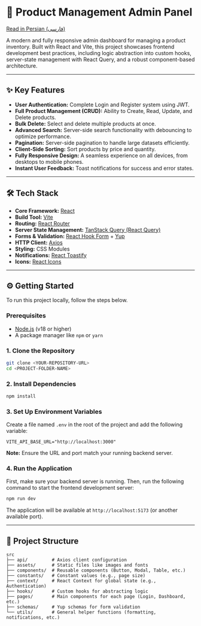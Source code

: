 # 🚀 Product Management Admin Panel

[Read in Persian (فارسی)](./README.fa.md)

A modern and fully responsive admin dashboard for managing a product inventory. Built with React and Vite, this project showcases frontend development best practices, including logic abstraction into custom hooks, server-state management with React Query, and a robust component-based architecture.

---

## ✨ Key Features

- **User Authentication:** Complete Login and Register system using JWT.
- **Full Product Management (CRUD):** Ability to Create, Read, Update, and Delete products.
- **Bulk Delete:** Select and delete multiple products at once.
- **Advanced Search:** Server-side search functionality with debouncing to optimize performance.
- **Pagination:** Server-side pagination to handle large datasets efficiently.
- **Client-Side Sorting:** Sort products by price and quantity.
- **Fully Responsive Design:** A seamless experience on all devices, from desktops to mobile phones.
- **Instant User Feedback:** Toast notifications for success and error states.

---

## 🛠️ Tech Stack

- **Core Framework:** [React](https://reactjs.org/)
- **Build Tool:** [Vite](https://vitejs.dev/)
- **Routing:** [React Router](https://reactrouter.com/)
- **Server State Management:** [TanStack Query (React Query)](https://tanstack.com/query)
- **Forms & Validation:** [React Hook Form](https://react-hook-form.com/) + [Yup](https://github.com/jquense/yup)
- **HTTP Client:** [Axios](https://axios-http.com/)
- **Styling:** CSS Modules
- **Notifications:** [React Toastify](https://fkhadra.github.io/react-toastify)
- **Icons:** [React Icons](https://react-icons.github.io/react-icons)

---

## ⚙️ Getting Started

To run this project locally, follow the steps below.

### Prerequisites

- [Node.js](https://nodejs.org/) (v18 or higher)
- A package manager like `npm` or `yarn`

### 1. Clone the Repository

```bash
git clone <YOUR-REPOSITORY-URL>
cd <PROJECT-FOLDER-NAME>
```

### 2. Install Dependencies

```bash
npm install
```

### 3. Set Up Environment Variables

Create a file named `.env` in the root of the project and add the following variable:

```
VITE_API_BASE_URL="http://localhost:3000"
```

**Note:** Ensure the URL and port match your running backend server.

### 4. Run the Application

First, make sure your backend server is running. Then, run the following command to start the frontend development server:

```bash
npm run dev
```

The application will be available at `http://localhost:5173` (or another available port).

---

## 📂 Project Structure

```
src
├── api/         # Axios client configuration
├── assets/      # Static files like images and fonts
├── components/  # Reusable components (Button, Modal, Table, etc.)
├── constants/   # Constant values (e.g., page size)
├── context/     # React Context for global state (e.g., Authentication)
├── hooks/       # Custom hooks for abstracting logic
├── pages/       # Main components for each page (Login, Dashboard, etc.)
├── schemas/     # Yup schemas for form validation
└── utils/       # General helper functions (formatting, notifications, etc.)
```
